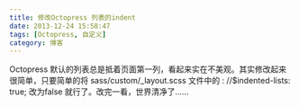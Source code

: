 ```yaml
---
title: 修改Octopress 列表的indent
date: 2013-12-24 15:58:47
tags: [Octopress, 自定义]
category: 博客
---
```


Octopress 默认的列表总是抵着页面第一列，看起来实在不美观。其实修改起来很简单，只要简单的将 
sass/custom/_layout.scss 文件中的 : //$indented-lists: true; 改为false 就行了。改完一看，世界清净了……